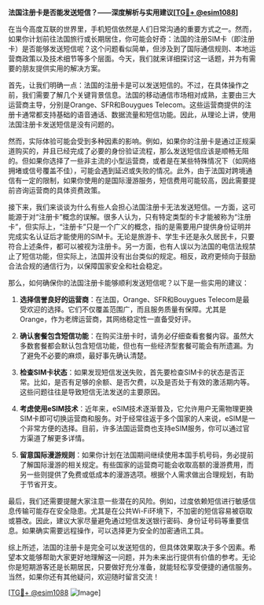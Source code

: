 **法国注册卡是否能发送短信？——深度解析与实用建议[[TG💪+ @esim1088](https://t.me/s/esim1088)]**

在当今高度互联的世界里，手机短信依然是人们日常沟通的重要方式之一。然而，如果你计划前往法国旅行或长期居住，你可能会好奇：法国的注册SIM卡（即注册卡）是否能够发送短信呢？这个问题看似简单，但涉及到了国际通信规则、本地运营商政策以及技术细节等多个层面。今天，我们就来详细探讨这一话题，并为有需要的朋友提供实用的解决方案。

首先，让我们明确一点：法国的注册卡是可以发送短信的。不过，在具体操作之前，我们需要了解几个关键背景信息。法国的移动通信市场相对成熟，主要由三大运营商主导，分别是Orange、SFR和Bouygues Telecom。这些运营商提供的注册卡通常都支持基础的语音通话、数据流量和短信功能。因此，从理论上讲，使用法国注册卡发送短信是没有问题的。

然而，实际体验可能会受到多种因素的影响。例如，如果你的注册卡是通过正规渠道购买的，并且已经完成了必要的身份验证流程，那么发送短信应该是顺畅无阻的。但如果你选择了一些非主流的小型运营商，或者是在某些特殊情况下（如网络拥堵或信号覆盖不佳），可能会遇到延迟或失败的情况。此外，由于法国对跨境通信有一定的限制，如果你使用的是国际漫游服务，短信费用可能较高，因此需要提前咨询运营商的具体资费政策。

接下来，我们来谈谈为什么有些人会担心法国注册卡无法发送短信。一方面，这可能源于对“注册卡”概念的误解。很多人认为，只有特定类型的卡才能被称为“注册卡”，但实际上，“注册卡”只是一个广义的概念，指的是需要用户提供身份证明并完成实名认证后才能使用的SIM卡。无论是旅游卡、学生卡还是永久居民卡，只要符合上述条件，都可以被视为注册卡。另一方面，也有人误以为法国的电信法规禁止了短信功能，但实际上，法国并没有出台类似的规定。相反，政府更倾向于鼓励合法合规的通信行为，以保障国家安全和社会稳定。

那么，如何确保你的法国注册卡能够顺利发送短信呢？以下是一些实用的建议：

1. **选择信誉良好的运营商**：在法国，Orange、SFR和Bouygues Telecom是最受欢迎的选择。它们不仅覆盖范围广，而且服务质量有保障。尤其是Orange，作为老牌运营商，其网络稳定性一直备受好评。

2. **确认套餐包含短信功能**：在购买注册卡时，请务必仔细查看套餐内容。虽然大多数套餐都会默认包含短信功能，但也有一些经济型套餐可能会有所遗漏。为了避免不必要的麻烦，最好事先确认清楚。

3. **检查SIM卡状态**：如果发现短信发送失败，首先要检查SIM卡的状态是否正常。比如，是否有足够的余额、是否欠费，以及是否处于有效的激活期内等。这些问题往往是导致短信无法发送的主要原因。

4. **考虑使用eSIM技术**：近年来，eSIM技术逐渐普及，它允许用户无需物理更换SIM卡即可切换运营商和服务。对于经常往返于多个国家的人来说，eSIM是一个非常方便的选择。目前，许多法国运营商也支持eSIM服务，你可以通过官方渠道了解更多详情。

5. **留意国际漫游规则**：如果你计划在法国期间继续使用本国手机号码，务必提前了解国际漫游的相关规定。有些国家的运营商可能会收取高额的漫游费用，而另一些则提供了免费或低成本的漫游选项。根据个人需求做出合理规划，有助于节省开支。

最后，我们还需要提醒大家注意一些潜在的风险。例如，过度依赖短信进行敏感信息传输可能存在安全隐患。尤其是在公共Wi-Fi环境下，不加密的短信容易被窃取或篡改。因此，建议大家尽量避免通过短信发送银行密码、身份证号码等重要信息。如果确实需要远程操作，可以选择更为安全的加密通讯工具。

综上所述，法国的注册卡是完全可以发送短信的，但具体效果取决于多个因素。希望本文能够帮助大家更好地理解这一问题，并为未来出行提供有价值的参考。无论你是短期游客还是长期居民，只要做好充分准备，就能轻松享受便捷的通信服务。当然，如果你还有其他疑问，欢迎随时留言交流！

[[TG💪+ @esim1088](https://t.me/s/esim1088) ![Image](https://i.postimg.cc/4NQfJmqS/Snipaste-2025-05-13-00-14-12.png)]